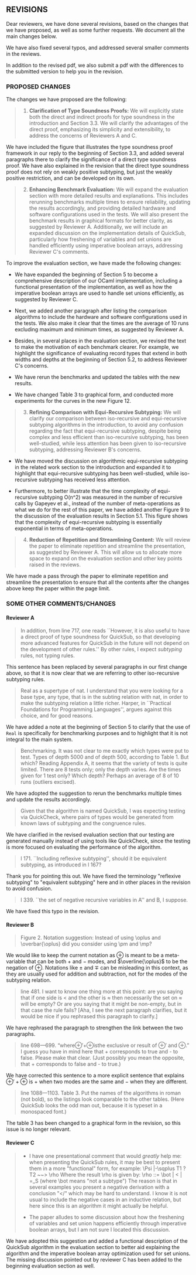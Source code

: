 ## REVISIONS

Dear reviewers, we have done several revisions, based on the changes
that we have proposed, as well as some further requests. We document
all the main changes below.

We have also fixed several typos, and addressed several smaller
comments in the reviews.

In addition to the revised pdf, we also submit a pdf with the
differences to the submitted version to help you in the revision.

### PROPOSED CHANGES

The changes we have proposed are the following:


> 1. **Clarification of Type Soundness Proofs:** We will explicitly state both 
>   the direct and indirect proofs for type soundness in the introduction and 
>   Section 3.3. We will clarify the advantages of the direct proof, emphasizing 
>   its simplicity and extensibility, to address the concerns of Reviewers A and C.

We have included the figure that illustrates the type soundness proof
framework in our reply to the beginning of Section 3.3, and added
several paragraphs there to clarify the significance of a direct type
soundness proof. We have also explained in the revision that the
direct type soundness proof does not rely on weakly positive
subtyping, but just the weakly positive restriction, and can be
developed on its own.


> 2. **Enhancing Benchmark Evaluation:** We will expand the evaluation section with 
>   more detailed results and explanations. This includes rerunning benchmarks 
>   multiple times to ensure reliability, updating the results accordingly, 
>   and providing detailed hardware and software configurations used in the tests. 
>   We will also present the benchmark results in graphical formats for better 
>   clarity, as suggested by Reviewer A. Additionally, we will include an expanded 
>   discussion on the implementation details of QuickSub, particularly how freshening 
>   of variables and set unions are handled efficiently using imperative boolean arrays, 
>   addressing Reviewer C's comments.

To improve the evaluation section, we have made the following changes:

- We have expanded the beginning of Section 5 to become a
comprehensive description of our OCaml implementation, including a
functional presentation of the implementation, as well as how the
imperative boolean arrays are used to handle set unions efficiently,
as suggested by Reviewer C.

- Next, we added another paragraph after listing the comparison
algorithms to include the hardware and software configurations used in
the tests. We also make it clear that the times are the average of 10
runs excluding maximum and minimum times, as suggested by Reviewer A.

- Besides, in several places in the evaluation section, we revised the
text to make the motivation of each benchmark clearer. For example, we
highlight the significance of evaluating record types that extend in
both widths and depths at the beginning of Section 5.2, to address
Reviewer C's concerns.

- We have rerun the benchmarks and updated the tables with the new
results.

- We have changed Table 3 to graphical form, and conducted more
experiments for the curves in the new Figure 12.

> 3. **Refining Comparison with Equi-Recursive Subtyping:** We will clarify our 
>   comparison between iso-recursive and equi-recursive subtyping algorithms 
>   in the introduction, to avoid any confusion regarding the fact that equi-recursive
>   subtyping, despite being complex and less efficient than iso-recursive subtyping,
>   has been well-studied, while less attention has been given to iso-recursive subtyping,
>   addressing Reviewer B's concerns.

- We have moved the discussion on algorithmic equi-recursive subtyping
in the related work section to the introduction and expanded it to
highlight that equi-recursive subtyping has been well-studied, while
iso-recursive subtyping has received less attention.

- Furthermore, to better illustrate that the time complexity of
equi-recursive subtyping O(n^2) was measured in the number of
recursive calls by Gapeyev et al., instead of the number of
meta-operations as what we do for the rest of this paper, we have
added another Figure 9 to the discussion of the evaluation results in
Section 5.1. This figure shows that the complexity of equi-recursive
subtyping is essentially exponential in terms of meta-operations.

> 4. **Reduction of Repetition and Streamlining Content:** We will review the paper 
>   to eliminate repetition and streamline the presentation, as suggested by Reviewer A.
>   This will allow us to allocate more space to expand on the evaluation section and 
>   other key points raised in the reviews.

We have made a pass through the paper to eliminate repetition and
streamline the presentation to ensure that all the contents after the
changes above keep the paper within the page limit.


### SOME OTHER COMMENTS/CHANGES

#### Reviewer A

> In addition, from line 717, one reads ``However, it is also useful to have a
> direct proof of type soundness for QuickSub, so that developing more advanced
> features for QuickSub in the future will not depend on the development of other
> rules.'' By other rules, I expect *subtyping* rules, not typing rules.

This sentence has been replaced by several paragraphs in our first
change above, so that it is now clear that we are referring to other
iso-recursive subtyping rules.


> Real as a supertype of nat. I understand that you were looking for a base type,
> any type, that is in the subting relation with nat, in order to make the
> subtyping relation a little richer. Harper, in ``Practical Foundations for
> Programming Languages'', argues against this choice, and for good reasons.

We have added a note at the beginning of Section 5 to clarify that the
use of `Real` is specifically for benchmarking purposes and to
highlight that it is not integral to the main system.

> Benchmarking. It was not clear to me exactly which types were put to test.
> Types of depth 5000 and of depth 500, according to Table 1. But which? Reading
> Appendix A, it seems that the variety of tests is quite limited. There are 8 tests only;
> only the depth varies. Are the times given for 1 test only? Which depth? Perhaps an
> average of 8 of 10 runs (outliers excised). 

We have adopted the suggestion to rerun the benchmarks multiple times
and update the results accordingly.

> Given that the algorithm is named QuickSub,
> I was expecting testing via QuickCheck, where pairs of types would be generated from
> known laws of subtyping and the congruence rules.

We have clarified in the revised evaluation section that our testing are
generated manually instead of using tools like QuickCheck, since the
testing is more focused on evaluating the performance of the algorithm.

> l 171. ``Including reflexive subtyping'', should it be equivalent
> subtyping, as introduced in l 167?

Thank you for pointing this out. We have fixed the terminology
"reflexive subtyping" to "equivalent subtyping" here and in other
places in the revision to avoid confusion.


> l 339. ``the set of negative recursive variables in A'' and B, I suppose.

We have fixed this typo in the revision.


#### Reviewer B


> Figure 2. Notation suggestion: Instead of using \oplus and \overbar{\oplus} did you consider using \pm and \mp?

We would like to keep the current notation as $\oplus$ is meant to be
a meta-variable that can be both $+$ and $-$ modes, and
$\overline{\oplus}$ to be the negation of $\oplus$. Notations like
$\pm$ and $\mp$ can be misleading in this context, as they are usually
used for addition and subtraction, not for the modes of the subtyping
relation.

> line 481. I want to know one thing more at this point: are you
> saying that if one side is < and the other is ≈ then necessarily the
> set on ≈ will be empty? Or are you saying that it might be
> non-empty, but in that case the rule fails? [Aha, I see the next
> paragraph clarifies, but it would be nice if you rephrased this
> paragraph to clarify.]

We have rephrased the paragraph to strengthen the link between the two paragraphs.


> line 698—699. “where⊕′+⊕isthe exclusive or result of ⊕′ and ⊕.” I guess you have in mind here that + corresponds to true and - to false. Please make that clear. (Just possibly you mean the opposite, that + corresponds to false and - to true.)

We have corrected this sentence to a more explicit sentence that
explains $\oplus' + \oplus$ is $+$ when two modes are the same and $-$
when they are different.


> line 1088—1103. Table 3. Put the names of the algorithms in roman (not bold), so the listings look comparable to the other tables. (Here QuickSub looks the odd man out, because it is typeset in a monospaced font.)

The table 3 has been changed to a graphical form in the revision, so
this issue is no longer relevant.


#### Reviewer C

>   - I have one presentational comment that would *greatly* help
>     me: when presenting the QuickSub rules, it may be best to
>     present them in a more "functional" form, for example:
>       \Psi |-\sqplus T1 ? T2 ~~> \rho
>     Where the result \rho is given by: 
>       \rho ::= \bot | < | =_S
>     (where \bot means "not a subtype")
>     The reason is that in several examples you present a negative derivation
>     with a conclusion "</" which may be hard to understand. I know it is not
>     usual to include the negative cases in an inductive relation, but here
>     since this is an algorithm it might actually be helpful.
>
>   - The paper alludes to some discussion about how the freshening of
>     variables and set union happens efficiently through imperative boolean 
>     arrays, but I am not sure I located this discussion. 


We have adopted this suggestion and added a functional description of
the QuickSub algorithm in the evaluation section to better aid
explaining the algorithm and the imperative boolean array optimization
used for set unions. The missing discussion pointed out by reviewer C
has been added to the beginning evaluation section as well.


